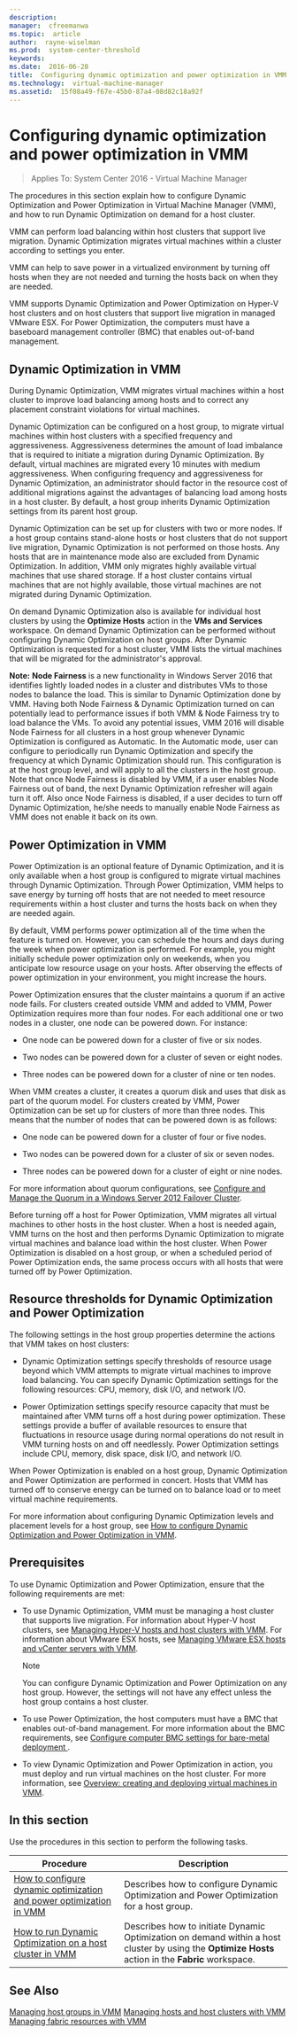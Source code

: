 ```yaml
---
description:  
manager:  cfreemanwa
ms.topic:  article
author:  rayne-wiselman
ms.prod:  system-center-threshold
keywords:  
ms.date:  2016-06-28
title:  Configuring dynamic optimization and power optimization in VMM
ms.technology:  virtual-machine-manager
ms.assetid:  15f08a49-f67e-45b0-87a4-08d82c18a92f
---
```


# Configuring dynamic optimization and power optimization in VMM

>Applies To: System Center 2016 - Virtual Machine Manager

The procedures in this section explain how to configure Dynamic Optimization and Power Optimization in Virtual Machine Manager (VMM), and how to run Dynamic Optimization on demand for a host cluster.

VMM can perform load balancing within host clusters that support live migration. Dynamic Optimization migrates virtual machines within a cluster according to settings you enter.

VMM can help to save power in a virtualized environment by turning off hosts when they are not needed and turning the hosts back on when they are needed.

VMM supports Dynamic Optimization and Power Optimization on Hyper-V host clusters and on host clusters that support live migration in managed VMware ESX. For Power Optimization, the computers must have a baseboard management controller (BMC) that enables out-of-band management.

## Dynamic Optimization in VMM
During Dynamic Optimization, VMM migrates virtual machines within a host cluster to improve load balancing among hosts and to correct any placement constraint violations for virtual machines.

Dynamic Optimization can be configured on a host group, to migrate virtual machines within host clusters with a specified frequency and aggressiveness. Aggressiveness determines the amount of load imbalance that is required to initiate a migration during Dynamic Optimization. By default, virtual machines are migrated every 10 minutes with medium aggressiveness. When configuring frequency and aggressiveness for Dynamic Optimization, an administrator should factor in the resource cost of additional migrations against the advantages of balancing load among hosts in a host cluster. By default, a host group inherits Dynamic Optimization settings from its parent host group.

Dynamic Optimization can be set up for clusters with two or more nodes. If a host group contains stand-alone hosts or host clusters that do not support live migration, Dynamic Optimization is not performed on those hosts. Any hosts that are in maintenance mode also are excluded from Dynamic Optimization. In addition, VMM only migrates highly available virtual machines that use shared storage. If a host cluster contains virtual machines that are not highly available, those virtual machines are not migrated during Dynamic Optimization.

On demand Dynamic Optimization also is available for individual host clusters by using the **Optimize Hosts** action in the **VMs and Services** workspace. On demand Dynamic Optimization can be performed without configuring Dynamic Optimization on host groups. After Dynamic Optimization is requested for a host cluster, VMM lists the virtual machines that will be migrated for the administrator's approval.

**Note:** **Node Fairness** is a new functionality in Windows Server 2016 that identifies lightly loaded nodes in a cluster and distributes VMs to those nodes to balance the load. This is similar to Dynamic Optimization done by VMM. Having both Node Fairness & Dynamic Optimization turned on can potentially lead to performance issues if both VMM & Node Fairness try to load balance the VMs. To avoid any potential issues, VMM 2016 will disable Node Fairness for all clusters in a host group whenever Dynamic Optimization is configured as Automatic. In the Automatic mode, user can configure to periodically run Dynamic Optimization and specify the frequency at which Dynamic Optimization should run. This configuration is at the host group level, and will apply to all the clusters in the host group. Note that once Node Fairness is disabled by VMM, if a user enables Node Fairness out of band, the next Dynamic Optimization refresher will again turn it off. Also once Node Fairness is disabled, if a user decides to turn off Dynamic Optimization, he/she needs to manually enable Node Fairness as VMM does not enable it back on its own.  

## Power Optimization in VMM
Power Optimization is an optional feature of Dynamic Optimization, and it is only available when a host group is configured to migrate virtual machines through Dynamic Optimization. Through Power Optimization, VMM helps to save energy by turning off hosts that are not needed to meet resource requirements within a host cluster and turns the hosts back on when they are needed again.

By default, VMM performs power optimization all of the time when the feature is turned on. However, you can schedule the hours and days during the week when power optimization is performed. For example, you might initially schedule power optimization only on weekends, when you anticipate low resource usage on your hosts. After observing the effects of power optimization in your environment, you might increase the hours.

Power Optimization ensures that the cluster maintains a quorum if an active node fails. For clusters created outside VMM and added to VMM, Power Optimization requires more than four nodes. For each additional one or two nodes in a cluster, one node can be powered down. For instance:

-   One node can be powered down for a cluster of five or six nodes.

-   Two nodes can be powered down for a cluster of seven or eight nodes.

-   Three nodes can be powered down for a cluster of nine or ten nodes.

When VMM creates a cluster, it creates a quorum disk and uses that disk as part of the quorum model. For clusters created by VMM, Power Optimization can be set up for clusters of more than three nodes. This means that the number of nodes that can be powered down is as follows:

-   One node can be powered down for a cluster of four or five nodes.

-   Two nodes can be powered down for a cluster of six or seven nodes.

-   Three nodes can be powered down for a cluster of eight or nine nodes.

For more information about quorum configurations, see [Configure and Manage the Quorum in a Windows Server 2012 Failover Cluster](http://technet.microsoft.com/library/jj612870.aspx).

Before turning off a host for Power Optimization, VMM migrates all virtual machines to other hosts in the host cluster. When a host is needed again, VMM turns on the host and then performs Dynamic Optimization to migrate virtual machines and balance load within the host cluster. When Power Optimization is disabled on a host group, or when a scheduled period of Power Optimization ends, the same process occurs with all hosts that were turned off by Power Optimization.

## Resource thresholds for Dynamic Optimization and Power Optimization
The following settings in the host group properties determine the actions that VMM takes on host clusters:

-   Dynamic Optimization settings specify thresholds of resource usage beyond which VMM attempts to migrate virtual machines to improve load balancing. You can specify Dynamic Optimization settings for the following resources: CPU, memory, disk I/O, and network I/O.

-   Power Optimization settings specify resource capacity that must be maintained after VMM turns off a host during power optimization. These settings provide a buffer of available resources to ensure that fluctuations in resource usage during normal operations do not result in VMM turning hosts on and off needlessly. Power Optimization settings include CPU, memory, disk space, disk I/O, and network I/O.

When Power Optimization is enabled on a host group, Dynamic Optimization and Power Optimization are performed in concert. Hosts that VMM has turned off to conserve energy can be turned on to balance load or to meet virtual machine requirements.

For more information about configuring Dynamic Optimization levels and placement levels for a host group, see [How to configure Dynamic Optimization and Power Optimization in VMM](How-to-configure-Dynamic-Optimization-and-Power-Optimization-in-VMM.md).

## Prerequisites
To use Dynamic Optimization and Power Optimization, ensure that the following requirements are met:

-   To use Dynamic Optimization, VMM must be managing a host cluster that supports live migration. For information about Hyper-V host clusters, see [Managing Hyper-V hosts and host clusters with VMM](Managing-Hyper-V-hosts-and-host-clusters-with-VMM.md). For information about VMware ESX hosts, see [Managing VMware ESX hosts and vCenter servers with VMM](Managing-VMware-ESX-hosts-and-vCenter-servers-with-VMM.md).

    > [!NOTE]
    > You can configure Dynamic Optimization and Power Optimization on any host group. However, the settings will not have any effect unless the host group contains a host cluster.

-   To use Power Optimization, the host computers must have a BMC that enables out-of-band management. For more information about the BMC requirements, see [Configure computer BMC settings for bare-metal deployment ](Configure-computer-BMC-settings-for-bare-metal-deployment.md).

-   To view Dynamic Optimization and Power Optimization in action, you must deploy and run virtual machines on the host cluster. For more information, see [Overview: creating and deploying virtual machines in VMM](Overview--creating-and-deploying-virtual-machines-in-VMM.md).

## In this section
Use the procedures in this section to perform the following tasks.

|Procedure|Description|
|-------------|---------------|
|[How to configure dynamic optimization and power optimization in VMM](How-to-configure-Dynamic-Optimization-and-Power-Optimization-in-VMM.md)|Describes how to configure Dynamic Optimization and Power Optimization for a host group.|
|[How to run Dynamic Optimization on a host cluster in VMM](How-to-run-Dynamic-Optimization-on-a-host-cluster-in-VMM.md)|Describes how to initiate Dynamic Optimization on demand within a host cluster by using the **Optimize Hosts** action in the **Fabric** workspace.|

## See Also
[Managing host groups in VMM](Managing-host-groups-in-VMM.md)
[Managing hosts and host clusters with VMM](Managing-hosts-and-host-clusters-with-VMM.md)
[Managing fabric resources with VMM](Managing-fabric-resources-with-VMM.md)
